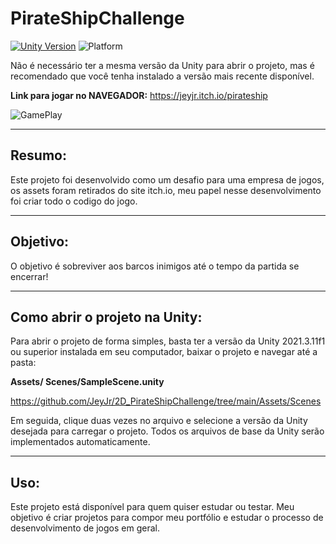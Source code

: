 # PirateShipChallenge

[![Unity Version](https://img.shields.io/badge/Unity-2021.3.11f1-blue.svg)](https://unity.com/) 
![Platform](https://img.shields.io/badge/platform-Web%20HTML5-orange.svg)

Não é necessário ter a mesma versão da Unity para abrir o projeto, mas é recomendado que você tenha instalado a versão mais recente disponível.

**Link para jogar no NAVEGADOR:**
https://jeyjr.itch.io/pirateship


![GamePlay](https://imgs-projetos-jeyjr.netlify.app/imgs/Unity_PirateShipChallenge/principal.png)


---

## Resumo:

Este projeto foi desenvolvido como um desafio para uma empresa de jogos, os assets foram retirados do site itch.io, meu papel nesse desenvolvimento foi criar todo o codigo do jogo. 

---

## Objetivo:

O objetivo é sobreviver aos barcos inimigos até o tempo da partida se encerrar!

---

## Como abrir o projeto na Unity:

Para abrir o projeto de forma simples, basta ter a versão da Unity 2021.3.11f1 ou superior instalada em seu computador, baixar o projeto e navegar até a pasta:

**Assets/ Scenes/SampleScene.unity**

https://github.com/JeyJr/2D_PirateShipChallenge/tree/main/Assets/Scenes


Em seguida, clique duas vezes no arquivo e selecione a versão da Unity desejada para carregar o projeto. Todos os arquivos de base da Unity serão implementados automaticamente.

---
## Uso:

Este projeto está disponível para quem quiser estudar ou testar. Meu objetivo é criar projetos para compor meu portfólio e estudar o processo de desenvolvimento de jogos em geral.
